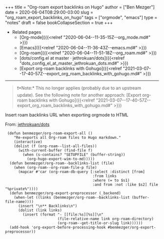 +++
title = "Org-roam export backlinks on Hugo"
author = ["Ben Mezger"]
date = 2020-06-04T08:29:00-03:00
slug = "org_roam_export_backlinks_on_hugo"
tags = ["orgmode", "emacs"]
type = "notes"
draft = false
bookCollapseSection = true
+++

-   Related pages
    -   [Org-mode]({{<relref "2020-06-04--11-35-15Z--org_mode.md#" >}})
    -   [Emacs]({{<relref "2020-06-04--11-36-43Z--emacs.md#" >}})
    -   [Org-roam]({{<relref "2020-06-04--11-51-18Z--org_roam.md#" >}})
    -   [dots/config.el at master · jethrokuan/dots]({{<relref "dots_config_el_at_master_jethrokuan_dots.md#" >}})
    -   [Export org-roam backlinks with Gohugo]({{<relref "2021-03-07--17-40-57Z--export_org_roam_backlinks_with_gohugo.md#" >}})

---

> ❗️\*Note:\* This no longer applies (probably due to an upstream update). See the
> following note for another approach: [Export org-roam backlinks with Gohugo]({{<relref "2021-03-07--17-40-57Z--export_org_roam_backlinks_with_gohugo.md#" >}})

Insert roam backlinks URL when exporting orgmode to HTML

From: [jethrokuan/dots](https://github.com/jethrokuan/dots/blob/0064ea2aab667f115a14ce48292731db46302c53/.doom.d/config.el#L495)

```emacs-lisp
 (defun benmezger/org-roam-export-all ()
    "Re-exports all Org-roam files to Hugo markdown."
    (interactive)
    (dolist (f (org-roam--list-all-files))
      (with-current-buffer (find-file f)
        (when (s-contains? "SETUPFILE" (buffer-string))
          (org-hugo-export-wim-to-md)))))
  (defun benmezger/org-roam--backlinks-list (file)
    (when (org-roam--org-roam-file-p file)
      (mapcar #'car (org-roam-db-query [:select :distinct [from]
                                        :from links
                                        :where (= to $s1)
                                        :and from :not :like $s2] file "%private%"))))
  (defun benmezger/org-export-preprocessor (_backend)
    (when-let ((links (benmezger/org-roam--backlinks-list (buffer-file-name))))
      (insert "\n** Backlinks\n")
      (dolist (link links)
        (insert (format "- [[file:%s][%s]]\n"
                        (file-relative-name link org-roam-directory)
                        (org-roam--get-title-or-slug link))))))
  (add-hook 'org-export-before-processing-hook #benmezger/org-export-preprocessor))
```